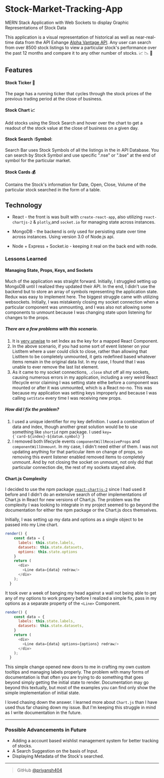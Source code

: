 # Stock-Market-Tracking-App

MERN Stack Application with Web Sockets to display Graphic Representations of Stock Data

This application is a visual representation of historical as well as near-real-time data from the API Exhange [Alpha Vantage API](https://alphavantage.co/). Any user can search from over 8500 stock listings to view a particular stock's performance over the past 12 months and compare it to any other number of stocks. :chart_with_upwards_trend: :chart_with_downwards_trend: :date:

## Features

#### Stock Ticker :money_with_wings:
The page has a running ticker that cycles through the stock prices of the previous trading period at the close of business.

#### Stock Chart :chart_with_upwards_trend:
Add stocks using the Stock Search and hover over the chart to get a readout of the stock value at the close of business on a given day.

#### Stock Search :Symbol:
Search Bar uses Stock Symbols of all the listings in the in API Database. You can search by Stock Symbol and use specific ".nse" or ".bse" at the end of symbol for the particular market.

#### Stock Cards :moneybag:
Contains the Stock's information for Date, Open, Close, Volume of the particular stock searched in the form of a table.

## Technology

* React - the front is was built with `create-react-app`, also utilizing `react-chartjs-2` & `plotly`,and `socket.io` for managing state across instances.

* MongoDB - the backend is only used for persisting state over time across instances. Using version 3.0 of Node.js api.

* Node + Express + Socket.io - keeping it real on the back end with node.

### Lessons Learned

#### Managing State, Props, Keys, and Sockets

Much of the application was straight forward. Initially, I struggled setting up MongoDB until I realized they updated their API. In the end, I didn't use the backend but to store an array of symbols representing the application state. Redux was easy to implement here. The biggest struggle came with utilizing websockets. Initially, I was mistakenly closing my socket connection when a particular component was unmounting, and I was also not allowing some components to unmount because I was changing state upon listening for changes to the props. 


##### There are a few problems with this scenario. 

1. It is [very unwise](https://medium.com/@robinpokorny/index-as-a-key-is-an-anti-pattern-e0349aece318) to set Index as the key for a mapped React Component. 
2. In the above scenario, if you had some sort of event listener on your ListItem where a user could click to close, rather than allowing that ListItem to be completely unmounted, it gets redefined based whatever items remain in the original data list. In my case, I found that I was unable to ever remove the last list element.
3. As it came to my socket connections, `.close` shut off all my sockets, causing numerous errors in my application, including a very weird React lifecycle error claiming I was setting state eithe before a component was mounted or after it was unmounted, which is a React no-no. This was because my application was setting keys improperly and because I was calling `setState` every time I was receiving new props.

##### How did I fix the problem?

1. I used a unique identifier for my key definition. I used a combination of data and index, though another great solution would be to use something like `shortid` npm package. I used ```key={`card-${index}-${datum.symbol}`}```
2. I removed both lifecycle events `componentWillReceiveProps` and `componentWillUnmount`. In my case, I didn't need either of them. I was not updating anything for that particular item on change of props, so removing this event listener enabled removed items to completely unmount. And by not closing the socket on unmount, not only did that particular connection die, the rest of my sockets stayed alive.

#### Chart.js Complexity

I decided to use the npm package [`react-chartjs-2`](https://github.com/jerairrest/react-chartjs-2) since I had used it before and I didn't do an extensive search of other implementations of Chart.js in React for new versions of Chart.js. The problem was the complexity I was looking to integrate in my project seemed to go beyond the documentation for either the npm package or the Chart.js docs themselves. 

Initially, I was setting up my data and options as a single object to be passed into my Line chart. 

```javascript
render() {
    const data = {
      labels: this.state.labels,
      datasets: this.state.datasets,
      options: this.state.options
    }
    return (
      <div>
        <Line data={data} redraw/>
      </div>
    );
  }
```

It took over a week of banging my head against a wall not being able to get any of my options to work propery before I realized a simple fix, pass in my options as a separate property of the `<Line>` Component.

```javascript
render() {
    const data = {
      labels: this.state.labels,
      datasets: this.state.datasets,
    }
    return (
      <div>
        <Line data={data} options={options} redraw/>
      </div>
    );
  }
```

This simple change opened new doors to me in crafting my own custom tooltips and managing labels properly. The problem with many forms of documentation is that often you are trying to do something that goes beyond simply getting the initial state to render. Documentation may go beyond this textually, but most of the examples you can find only show the simple implementation of initial state.

I loved chasing down the answer. I learned more about `Chart.js` than I have used thus far chasing down my issue. But I'm keeping this struggle in mind as I write documentation in the future.

---

### Possible Advancements in Future
- Adding a account based wishlist management system for better tracking of stocks.
- A Search Suggestion on the basis of Input.
- Displaying Metadata of the Stock's searched.
 
---

> GitHub [@priyansh404](https://github.com/priyansh404) 